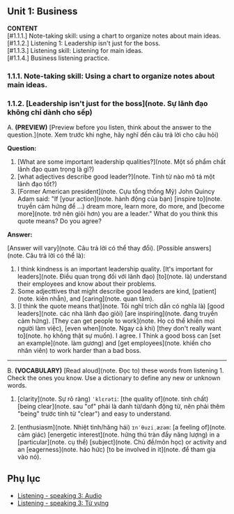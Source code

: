 ## Unit 1: Business

**CONTENT**  
[#1.1.1.] Note-taking skill: using a chart to organize notes about main ideas.  
[#1.1.2.] Listening 1: Leadership isn't just for the boss.  
[#1.1.3.] Listening skill: Listening for main ideas.  
[#1.1.4.] Business listening practice.

### 1.1.1. Note-taking skill: Using a chart to organize notes about main ideas.

### 1.1.2. [Leadership isn't just for the boss](note. Sự lãnh đạo không chỉ dành cho sếp)

A. **(PREVIEW)** [Preview before you listen, think about the answer to the question.](note. Xem trước khi nghe, hãy nghĩ đến câu trả lời cho câu hỏi)

**Question:**

1. [What are some important leadership qualities?](note. Một số phẩm chất lãnh đạo quan trọng là gì?)
2. [what adjectives describe good leader?](note. Tính từ nào mô tả một lãnh đạo tốt?)
3. [Former American president](note. Cựu tổng thống Mỹ) John Quincy Adam said: "If [your action](note. hành động của bạn) [inspire to](note. truyền cảm hứng để ...) dream more, learn more, do more, and [become more](note. trở nên giỏi hơn) you are a leader." What do you think this quote means? Do you agree?

**Answer:**

[Answer will vary](note. Câu trả lời có thể thay đổi). [Possible answers](note. Câu trả lời có thể là):

1. I think kindness is an important leadership quality. [It's important for leaders](note. Điều quan trọng đối với lãnh đạo) [to](note. là) understand their employees and know about their problems.
2. Some adjecttives that might describe good leaders are kind, [patient](note. kiên nhẫn), and [caring](note. quan tâm).
3. [I think the quote means that](note. Tôi nghĩ trích dẫn có nghĩa là) [good leaders](note. các nhà lãnh đạo giỏi) [are inspiring](note. đang truyền cảm hứng). [They can get people to work](note. Họ có thể khiến mọi người làm việc), [even when](note. Ngay cả khi) [they don't really want to](note. họ không thật sự muốn). I agree. I Think a good boss can [set an example](note. làm gương) and [get employees](note. khiến cho nhân viên) to work harder than a bad boss.

---

B. **(VOCABULARY)** [Read aloud](note. Đọc to) these words from listening 1. Check the ones you know. Use a dictionary to define any new or unknown words.

1. [clarity](note. Sự rõ ràng) `ˈklɛrəti`: [the quality of](note. tính chất) [being clear](note. sau "of" phải là danh từ/danh động từ, nên phải thêm "being" trước tính từ "clear") and easy to understand.

2. [enthusiasm](note. Nhiệt tình/hăng hái) `ɪnˈθuziˌæzəm`: [a feeling of](note. cảm giác) [energetic interest](note. hứng thú tràn đầy năng lượng) in a [particular](note. cụ thể) [subject](note. Chủ đề/môn học) or activity and an [eagerness](note. háo hức) [to be involved in it](note. để tham gia vào nó).

## Phụ lục
- [Listening - speaking 3: Audio](https://drive.google.com/drive/folders/16K_3dGLwGD8P9IGL0m2r9U_AmDL1Fbrf)
- [Listening - speaking 3: Từ vựng](assets/posts/second-bachelors-degree/hk1-listening-speaking-3/vocabulary.md)